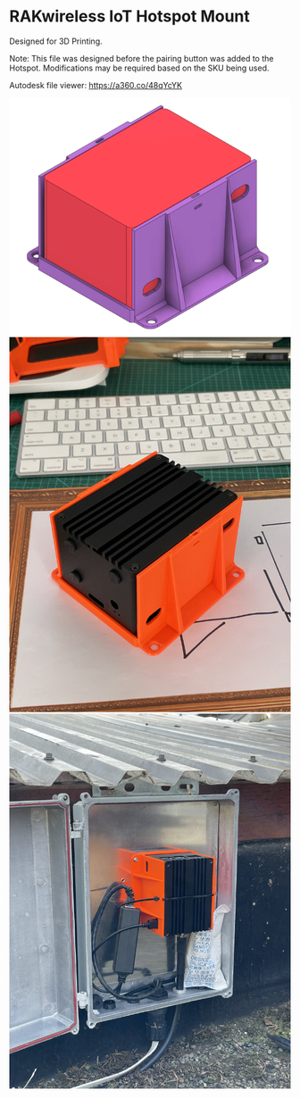 # RAKwireless IoT Hotspot Mount

Designed for 3D Printing.

Note: This file was designed before the pairing button was added to the Hotspot. Modifications may be required based on the SKU being used.

Autodesk file viewer: https://a360.co/48qYcYK

![3d view](images/rak-case.gif)
![Assembly with Hotspot](images/rak-hotspot.jpeg)
![Assembly in outdoor enclosure.](images/rak-hotspot-enclosure.jpeg)
